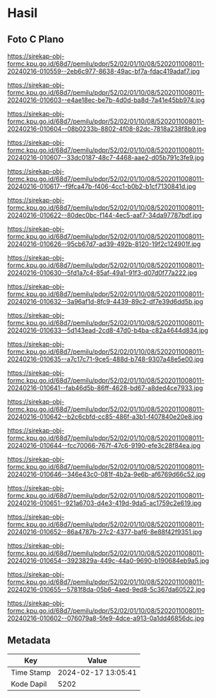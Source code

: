 # Hasil

## Foto C Plano

https://sirekap-obj-formc.kpu.go.id/68d7/pemilu/pdpr/52/02/01/10/08/5202011008011-20240216-010559--2eb6c977-8638-49ac-bf7a-fdac419adaf7.jpg

https://sirekap-obj-formc.kpu.go.id/68d7/pemilu/pdpr/52/02/01/10/08/5202011008011-20240216-010603--e4ae18ec-be7b-4d0d-ba8d-7a41e45bb974.jpg

https://sirekap-obj-formc.kpu.go.id/68d7/pemilu/pdpr/52/02/01/10/08/5202011008011-20240216-010604--08b0233b-8802-4f08-82dc-7818a238f8b9.jpg

https://sirekap-obj-formc.kpu.go.id/68d7/pemilu/pdpr/52/02/01/10/08/5202011008011-20240216-010607--33dc0187-48c7-4468-aae2-d05b791c3fe9.jpg

https://sirekap-obj-formc.kpu.go.id/68d7/pemilu/pdpr/52/02/01/10/08/5202011008011-20240216-010617--f9fca47b-f406-4cc1-b0b2-b1cf7130841d.jpg

https://sirekap-obj-formc.kpu.go.id/68d7/pemilu/pdpr/52/02/01/10/08/5202011008011-20240216-010622--80dec0bc-f144-4ec5-aaf7-34da97787bdf.jpg

https://sirekap-obj-formc.kpu.go.id/68d7/pemilu/pdpr/52/02/01/10/08/5202011008011-20240216-010626--95cb67d7-ad39-492b-8120-19f2c124901f.jpg

https://sirekap-obj-formc.kpu.go.id/68d7/pemilu/pdpr/52/02/01/10/08/5202011008011-20240216-010630--5fd1a7c4-85af-49a1-91f3-d07d0f77a222.jpg

https://sirekap-obj-formc.kpu.go.id/68d7/pemilu/pdpr/52/02/01/10/08/5202011008011-20240216-010632--3a96af1d-8fc9-4439-89c2-df7e39d6dd5b.jpg

https://sirekap-obj-formc.kpu.go.id/68d7/pemilu/pdpr/52/02/01/10/08/5202011008011-20240216-010633--5d143ead-2cd8-47d0-b4ba-c82a4644d834.jpg

https://sirekap-obj-formc.kpu.go.id/68d7/pemilu/pdpr/52/02/01/10/08/5202011008011-20240216-010635--a7c17c71-9ce5-488d-b748-9307a48e5e00.jpg

https://sirekap-obj-formc.kpu.go.id/68d7/pemilu/pdpr/52/02/01/10/08/5202011008011-20240216-010641--fab46d5b-86ff-4628-bd67-a8ded4ce7933.jpg

https://sirekap-obj-formc.kpu.go.id/68d7/pemilu/pdpr/52/02/01/10/08/5202011008011-20240216-010642--b2c6cbfd-cc85-486f-a3b1-f407840e20e8.jpg

https://sirekap-obj-formc.kpu.go.id/68d7/pemilu/pdpr/52/02/01/10/08/5202011008011-20240216-010644--fcc70066-767f-47c6-9190-efe3c28f84ea.jpg

https://sirekap-obj-formc.kpu.go.id/68d7/pemilu/pdpr/52/02/01/10/08/5202011008011-20240216-010646--346e43c0-081f-4b2a-9e6b-af6769d66c52.jpg

https://sirekap-obj-formc.kpu.go.id/68d7/pemilu/pdpr/52/02/01/10/08/5202011008011-20240216-010651--921a6703-d4e3-419d-9da5-ac1759c2e619.jpg

https://sirekap-obj-formc.kpu.go.id/68d7/pemilu/pdpr/52/02/01/10/08/5202011008011-20240216-010652--86a4787b-27c2-4377-baf6-8e88f42f9351.jpg

https://sirekap-obj-formc.kpu.go.id/68d7/pemilu/pdpr/52/02/01/10/08/5202011008011-20240216-010654--3923829a-449c-44a0-9690-b190684eb9a5.jpg

https://sirekap-obj-formc.kpu.go.id/68d7/pemilu/pdpr/52/02/01/10/08/5202011008011-20240216-010655--5781f8da-05b6-4aed-9ed8-5c367da60522.jpg

https://sirekap-obj-formc.kpu.go.id/68d7/pemilu/pdpr/52/02/01/10/08/5202011008011-20240216-010602--076079a8-5fe9-4dce-a913-0a1dd46856dc.jpg


## Metadata

| Key        | Value               |
| ---------- | ------------------- |
| Time Stamp | 2024-02-17 13:05:41 |
| Kode Dapil | 5202                |



